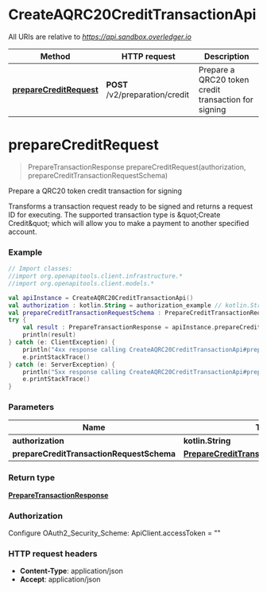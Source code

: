 # CreateAQRC20CreditTransactionApi

All URIs are relative to *https://api.sandbox.overledger.io*

Method | HTTP request | Description
------------- | ------------- | -------------
[**prepareCreditRequest**](CreateAQRC20CreditTransactionApi.md#prepareCreditRequest) | **POST** /v2/preparation/credit | Prepare a QRC20 token credit transaction for signing


<a name="prepareCreditRequest"></a>
# **prepareCreditRequest**
> PrepareTransactionResponse prepareCreditRequest(authorization, prepareCreditTransactionRequestSchema)

Prepare a QRC20 token credit transaction for signing

Transforms a transaction request ready to be signed and returns a request ID for executing. The supported transaction type is \&quot;Create Credit\&quot; which will allow you to make a payment to another specified account.

### Example
```kotlin
// Import classes:
//import org.openapitools.client.infrastructure.*
//import org.openapitools.client.models.*

val apiInstance = CreateAQRC20CreditTransactionApi()
val authorization : kotlin.String = authorization_example // kotlin.String | 
val prepareCreditTransactionRequestSchema : PrepareCreditTransactionRequestSchema = {"urgency":"normal","requestDetails":{"payee":[{"payment":{"amount":"0.0000001","unit":"TEST"},"payeeId":"0x8917cf2A57DF39D311a96c53FCCA76dAFB25392B"}],"overledgerSigningType":"overledger-javascript-library","message":"OVL Transaction Message","payer":[{"payerId":"0x08f0C8451eC8283638F35D863DfFD8c1e1b3E39d"}]},"location":{"technology":"Ethereum","network":"Ropsten Testnet"},"type":"Create Credit"} // PrepareCreditTransactionRequestSchema | 
try {
    val result : PrepareTransactionResponse = apiInstance.prepareCreditRequest(authorization, prepareCreditTransactionRequestSchema)
    println(result)
} catch (e: ClientException) {
    println("4xx response calling CreateAQRC20CreditTransactionApi#prepareCreditRequest")
    e.printStackTrace()
} catch (e: ServerException) {
    println("5xx response calling CreateAQRC20CreditTransactionApi#prepareCreditRequest")
    e.printStackTrace()
}
```

### Parameters

Name | Type | Description  | Notes
------------- | ------------- | ------------- | -------------
 **authorization** | **kotlin.String**|  |
 **prepareCreditTransactionRequestSchema** | [**PrepareCreditTransactionRequestSchema**](PrepareCreditTransactionRequestSchema.md)|  |

### Return type

[**PrepareTransactionResponse**](PrepareTransactionResponse.md)

### Authorization


Configure OAuth2_Security_Scheme:
    ApiClient.accessToken = ""

### HTTP request headers

 - **Content-Type**: application/json
 - **Accept**: application/json

